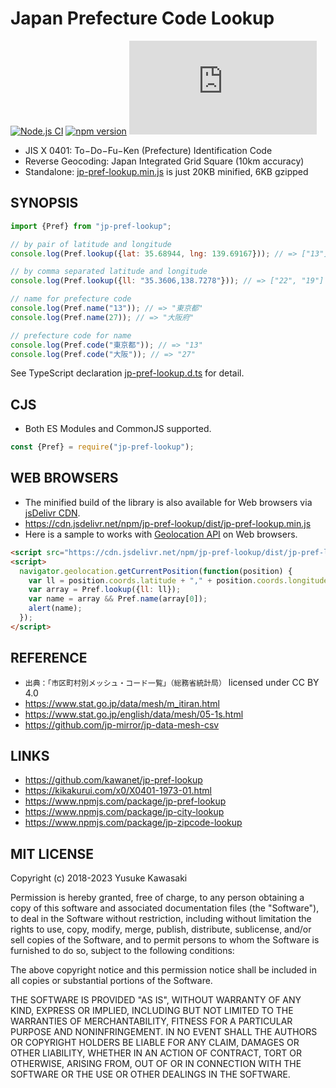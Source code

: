 # Japan Prefecture Code Lookup

[![Node.js CI](https://github.com/kawanet/jp-pref-lookup/workflows/Node.js%20CI/badge.svg?branch=master)](https://github.com/kawanet/jp-pref-lookup/actions/)
[![npm version](https://badge.fury.io/js/jp-pref-lookup.svg)](https://badge.fury.io/js/jp-pref-lookup)
[![gzip size](https://img.badgesize.io/https://unpkg.com/jp-pref-lookup/dist/jp-pref-lookup.min.js?compression=gzip)](https://unpkg.com/jp-pref-lookup/dist/jp-pref-lookup.min.js)

- JIS X 0401: To−Do−Fu−Ken (Prefecture) Identification Code
- Reverse Geocoding: Japan Integrated Grid Square (10km accuracy)
- Standalone: [jp-pref-lookup.min.js](https://cdn.jsdelivr.net/npm/jp-pref-lookup/dist/jp-pref-lookup.min.js) is just 20KB minified, 6KB gzipped

## SYNOPSIS

```js
import {Pref} from "jp-pref-lookup";

// by pair of latitude and longitude
console.log(Pref.lookup({lat: 35.68944, lng: 139.69167})); // => ["13"]

// by comma separated latitude and longitude
console.log(Pref.lookup({ll: "35.3606,138.7278"})); // => ["22", "19"]

// name for prefecture code
console.log(Pref.name("13")); // => "東京都"
console.log(Pref.name(27)); // => "大阪府"

// prefecture code for name
console.log(Pref.code("東京都")); // => "13"
console.log(Pref.code("大阪")); // => "27"
```

See TypeScript declaration [jp-pref-lookup.d.ts](https://github.com/kawanet/jp-pref-lookup/blob/master/typings/jp-pref-lookup.d.ts) for detail.

## CJS

- Both ES Modules and CommonJS supported.

```js
const {Pref} = require("jp-pref-lookup");
```

## WEB BROWSERS

- The minified build of the library is also available for Web browsers via
[jsDelivr CDN](https://www.jsdelivr.com/package/npm/jp-pref-lookup).
- https://cdn.jsdelivr.net/npm/jp-pref-lookup/dist/jp-pref-lookup.min.js
- Here is a sample to works with [Geolocation API](https://developer.mozilla.org/en-US/docs/Web/API/Geolocation/getCurrentPosition) on Web browsers.

```html
<script src="https://cdn.jsdelivr.net/npm/jp-pref-lookup/dist/jp-pref-lookup.min.js"></script>
<script>
  navigator.geolocation.getCurrentPosition(function(position) {
    var ll = position.coords.latitude + "," + position.coords.longitude;
    var array = Pref.lookup({ll: ll});
    var name = array && Pref.name(array[0]);
    alert(name);
  });
</script>
```

## REFERENCE

- `出典：「市区町村別メッシュ・コード一覧」（総務省統計局）` licensed under CC BY 4.0
- https://www.stat.go.jp/data/mesh/m_itiran.html
- https://www.stat.go.jp/english/data/mesh/05-1s.html
- https://github.com/jp-mirror/jp-data-mesh-csv

## LINKS

- https://github.com/kawanet/jp-pref-lookup
- https://kikakurui.com/x0/X0401-1973-01.html
- https://www.npmjs.com/package/jp-pref-lookup
- https://www.npmjs.com/package/jp-city-lookup
- https://www.npmjs.com/package/jp-zipcode-lookup

## MIT LICENSE

Copyright (c) 2018-2023 Yusuke Kawasaki

Permission is hereby granted, free of charge, to any person obtaining a copy
of this software and associated documentation files (the "Software"), to deal
in the Software without restriction, including without limitation the rights
to use, copy, modify, merge, publish, distribute, sublicense, and/or sell
copies of the Software, and to permit persons to whom the Software is
furnished to do so, subject to the following conditions:

The above copyright notice and this permission notice shall be included in all
copies or substantial portions of the Software.

THE SOFTWARE IS PROVIDED "AS IS", WITHOUT WARRANTY OF ANY KIND, EXPRESS OR
IMPLIED, INCLUDING BUT NOT LIMITED TO THE WARRANTIES OF MERCHANTABILITY,
FITNESS FOR A PARTICULAR PURPOSE AND NONINFRINGEMENT. IN NO EVENT SHALL THE
AUTHORS OR COPYRIGHT HOLDERS BE LIABLE FOR ANY CLAIM, DAMAGES OR OTHER
LIABILITY, WHETHER IN AN ACTION OF CONTRACT, TORT OR OTHERWISE, ARISING FROM,
OUT OF OR IN CONNECTION WITH THE SOFTWARE OR THE USE OR OTHER DEALINGS IN THE
SOFTWARE.
